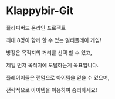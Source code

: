 Klappybir-Git
=============

플라피버드 온라인 프로젝트

최대 8명이 함께 할 수 있는 멀티플레이 게임!

방장은 목적지의 거리를 선택 할 수 있고,

제일 먼저 목적지에 도달하는게 목표입니다.

플레이어들은 랜덤으로 아이템을 얻을 수 있으며,

전략적으로 아이템을 이용하여 승리하세요!
